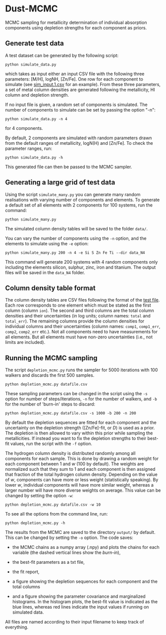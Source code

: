 
# Dust-MCMC

MCMC sampling for metallicity determination of individual absorption components
using depletion strengths for each component as priors.


## Generate test data

A test dataset can be generated by the following script:

    python simulate_data.py


which takes as input either an input CSV file with the following three parameters:
[M/H], logNH, [Zn/Fe]. One row for each component to simulate (see [sim_input.1.csv](sim_input.1.csv) for an example).
From these three parameters, a set of metal column densities are generated following
the metallicity, HI column and depletion strength.

If no input file is given, a random set of components is simulated.
The number of components to simulate can be set by passing the option "-n":

    python simulate_data.py -n 4


for 4 components.


By default, 2 components are simulated with random parameters drawn from the default
ranges of metallicity, logN(H) and [Zn/Fe]. To check the parameter ranges, run:

    python simulate_data.py -h



This generated file can then be passed to the MCMC sampler.


## Generating a large grid of test data

Using the script `simulate_many.py` you can generate many random realisations with varying number of
components and elements. To generate a default set of all elements with 2 components for 100 systems,
run the command:

    python simulate_many.py

The simulated column density tables will be saved to the folder `data/`.

You can vary the number of components using the `-n` option, and the elements to simulate using the `-e` option:

    python simulate_many.py 200 -n 4 -e Si S Zn Fe Ti --dir data_N4

This command will generate 200 systems with 4 random components only including the elements silicon, sulphur, zinc, iron and titanium. The output files will be saved in the `data_N4` folder.


## Column density table format
The column density tables are CSV files following the format of the [test file](HD62542_coldens.csv).
Each row corresponds to one element which must be stated as the first column (column `ion`).
The second and third columns are the total column densities and their uncertainties (in log units; 
column names: `total` and `total_err`). The remaining columns provide the column densities for individual 
columns and their uncertainties (column names: `comp1`, `comp1_err`, `comp2`, `comp2_err` etc.). 
Not all components need to have measurements for all elements. But all elements must have non-zero 
uncertainties (i.e., not limits are included).


## Running the MCMC sampling

The script `depletion_mcmc.py` runs the sampler for 5000 iterations with 100 walkers 
and discards the first 500 samples.

    python depletion_mcmc.py datafile.csv

These sampling parameters can be changed in the script using the `-s` option for number
of steps/iterations, `-n` for the number of walkers, 
and `-b` for the number of 'burn-in' steps to discard:

    python depletion_mcmc.py datafile.csv -s 1000 -b 200 -n 200


By default the depletion sequences are fitted for each component and the uncertainty on the depletion
strength ([Zn/Fe]-fit, or _D_) is used as a prior. The depletion is then allowed to vary within this
prior while sampling the metallicities. If instead you want to fix the depletion strengths to their
best-fit values, run the script with the `-f` option.

The hydrogen column density is distributed randomly among all components for each sample. This is done 
by drawing a random weight for each component between 1 and _w_ (100 by default). 
The weights are normalized such that they sum to 1 and each component is then assigned that fraction
of the total hydrogen column density.
Depending on the value of _w_, components can have more or less weight (statistically speaking).
By lower _w_, individual components will have more similar weight, whereas a larger number will have
more diverse weights on average. This value can be changed by setting the option `-w`:

    python depletion_mcmc.py datafile.csv -w 10


To see all the options from the command line, run:

    python depletion_mcmc.py -h


The results from the MCMC are saved to the directory `output/` by default. This can be changed by setting
the `-o` option. The code saves:

- the MCMC chains as a numpy array (.npy) and plots the chains for each variable (the dashed vertical lines show the _burn-in_),

- the best-fit parameters as a txt file,

- the fit report,

- a figure showing the depletion sequences for each component and the total columns

- and a figure showing the parameter covariance and marginalized histograms.
  In the histogram plots, the best-fit value is indicated
  as the blue lines, whereas red lines indicate the input values if running on simulated data.

All files are named according to their input filename to keep track of everything.


